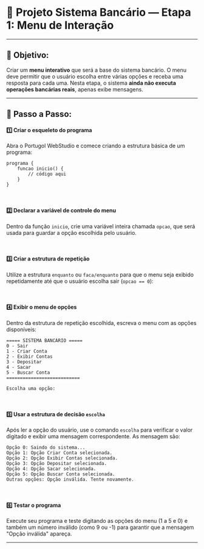 # 🏦 Projeto Sistema Bancário — Etapa 1: Menu de Interação

---

## 🎯 Objetivo:
Criar um **menu interativo** que será a base do sistema bancário. O menu deve permitir que o usuário escolha entre várias opções e receba uma resposta para cada uma. Nesta etapa, o sistema **ainda não executa operações bancárias reais**, apenas exibe mensagens.

---

## 📝 Passo a Passo:

#### 1️⃣ Criar o esqueleto do programa
Abra o Portugol WebStudio e comece criando a estrutura básica de um programa:

```portugol
programa {
    funcao inicio() {
        // código aqui
    }
}
```

<br>

#### 2️⃣ Declarar a variável de controle do menu
Dentro da função `inicio`, crie uma variável inteira chamada `opcao`, que será usada para guardar a opção escolhida pelo usuário.

<br>

#### 3️⃣ Criar a estrutura de repetição
Utilize a estrutura `enquanto` ou `faca/enquanto` para que o menu seja exibido repetidamente até que o usuário escolha sair (`opcao == 0`):

<br>

#### 4️⃣ Exibir o menu de opções
Dentro da estrutura de repetição escolhida, escreva o menu com as opções disponíveis:

```
===== SISTEMA BANCÁRIO =====
0 - Sair
1 - Criar Conta
2 - Exibir Contas
3 - Depositar
4 - Sacar
5 - Buscar Conta
===========================

Escolha uma opção: 
```

<br>

#### 5️⃣ Usar a estrutura de decisão `escolha`
Após ler a opção do usuário, use o comando `escolha` para verificar o valor digitado e exibir uma mensagem correspondente. As mensagem são:

```
Opção 0: Saindo do sistema...
Opção 1: Opção Criar Conta selecionada.
Opção 2: Opção Exibir Contas selecionada.
Opção 3: Opção Depositar selecionada.
Opção 4: Opção Sacar selecionada.
Opção 5: Opção Buscar Conta selecionada.
Outras opções: Opção inválida. Tente novamente.
```

<br>

#### 6️⃣ Testar o programa
Execute seu programa e teste digitando as opções do menu (1 a 5 e 0) e também um número inválido (como 9 ou -1) para garantir que a mensagem "Opção inválida" apareça.

---
